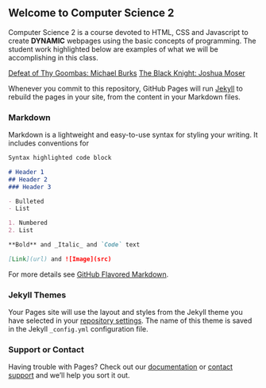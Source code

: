 ## Welcome to Computer Science 2

Computer Science 2 is a course devoted to HTML, CSS and Javascript to create **DYNAMIC** webpages using the basic concepts of programming. The student work highlighted below are examples of what we will be accomplishing in this class.


[Defeat of Thy Goombas: Michael Burks](https://jelaw21.github.io/exterminate/Game.html)
[The Black Knight: Joshua Moser](https://jelaw21.github.io/black_knight/Game.html)


Whenever you commit to this repository, GitHub Pages will run [Jekyll](https://jekyllrb.com/) to rebuild the pages in your site, from the content in your Markdown files.

### Markdown

Markdown is a lightweight and easy-to-use syntax for styling your writing. It includes conventions for

```markdown
Syntax highlighted code block

# Header 1
## Header 2
### Header 3

- Bulleted
- List

1. Numbered
2. List

**Bold** and _Italic_ and `Code` text

[Link](url) and ![Image](src)
```

For more details see [GitHub Flavored Markdown](https://guides.github.com/features/mastering-markdown/).

### Jekyll Themes

Your Pages site will use the layout and styles from the Jekyll theme you have selected in your [repository settings](https://github.com/jelaw21/jelaw21.github.io/settings). The name of this theme is saved in the Jekyll `_config.yml` configuration file.

### Support or Contact

Having trouble with Pages? Check out our [documentation](https://help.github.com/categories/github-pages-basics/) or [contact support](https://github.com/contact) and we’ll help you sort it out.
